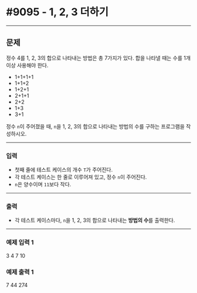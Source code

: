 # #9095 - 1, 2, 3 더하기

---

## 문제
정수 4를 1, 2, 3의 합으로 나타내는 방법은 총 7가지가 있다. 합을 나타낼 때는 수를 1개 이상 사용해야 한다.
- 1+1+1+1
- 1+1+2 
- 1+2+1 
- 2+1+1 
- 2+2 
- 1+3 
- 3+1


정수 `n`이 주어졌을 때, `n`을 1, 2, 3의 합으로 나타내는 방법의 수를 구하는 프로그램을 작성하시오.

---

### 입력
- 첫째 줄에 테스트 케이스의 개수 `T`가 주어진다.
- 각 테스트 케이스는 한 줄로 이루어져 있고, 정수 `n`이 주어진다.
- `n`은 양수이며 `11`보다 작다.

---

### 출력
- 각 테스트 케이스마다, `n`을 1, 2, 3의 합으로 나타내는 **방법의 수**를 출력한다.

---

### 예제 입력 1
3 4 7 10

### 예제 출력 1
7 44 274